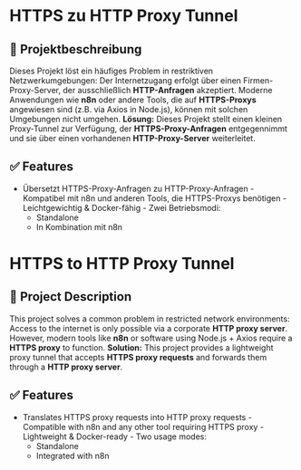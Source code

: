 # HTTPS zu HTTP Proxy Tunnel
## 🧩 Projektbeschreibung
Dieses Projekt löst ein häufiges Problem in restriktiven Netzwerkumgebungen: Der 
Internetzugang erfolgt über einen Firmen-Proxy-Server, der ausschließlich 
**HTTP-Anfragen** akzeptiert. Moderne Anwendungen wie **n8n** oder andere Tools, 
die auf **HTTPS-Proxys** angewiesen sind (z.B. via Axios in Node.js), können mit 
solchen Umgebungen nicht umgehen. **Lösung:** Dieses Projekt stellt einen 
kleinen Proxy-Tunnel zur Verfügung, der **HTTPS-Proxy-Anfragen** entgegennimmt 
und sie über einen vorhandenen **HTTP-Proxy-Server** weiterleitet.
## ✅ Features
- Übersetzt HTTPS-Proxy-Anfragen zu HTTP-Proxy-Anfragen - Kompatibel mit n8n und 
anderen Tools, die HTTPS-Proxys benötigen - Leichtgewichtig & Docker-fähig - 
Zwei Betriebsmodi:
  - Standalone
  - In Kombination mit n8n


# HTTPS to HTTP Proxy Tunnel
## 🧩 Project Description
This project solves a common problem in restricted network environments: Access 
to the internet is only possible via a corporate **HTTP proxy server**. However, 
modern tools like **n8n** or software using Node.js + Axios require a **HTTPS 
proxy** to function. **Solution:** This project provides a lightweight proxy 
tunnel that accepts **HTTPS proxy requests** and forwards them through a **HTTP 
proxy server**.
## ✅ Features
- Translates HTTPS proxy requests into HTTP proxy requests - Compatible with n8n 
and any other tool requiring HTTPS proxy - Lightweight & Docker-ready - Two 
usage modes:
  - Standalone
  - Integrated with n8n
